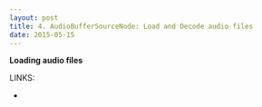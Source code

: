 ```yaml
---
layout: post
title: 4. AudioBufferSourceNode: Load and Decode audio files
date: 2015-05-15
---
```

**Loading audio files**



LINKS:

- 
